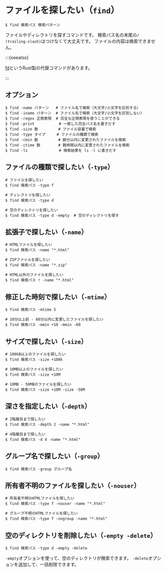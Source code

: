 # ファイルを探したい（``find``）

```console
$ find 検索パス 検索パターン
```

ファイルやディレクトリを探すコマンドです。
検索パス名の末尾の``/ (trailing-slash)``はつけなくて大丈夫です。
ファイルの内容は検索できません。

:::{seealso}

[fd](./command-fd.md)というRust製の代替コマンドがあります。

:::

## オプション

```console
$ find -name パターン   # ファイル名で検索（大文字/小文字を区別する）
$ find -iname パターン  # ファイル名で検索（大文字/小文字を区別しない）
$ find -regex 正規表現  # 完全な正規表現を使うことができる
$ find -print           # 一致した完全パス名を書きだす
$ find -size 数         # ファイル容量で検索
$ find -type タイプ     # ファイルの種類で検索
$ find -cmin 数         # 数分以内に変更されたファイルを検索
$ find -ctime 数        # 数時間以内に変更されたファイルを検索
$ find -ls              # 検索結果を ls -l に書きだす
```

## ファイルの種類で探したい（``-type``）

```console
# ファイルを探したい
$ find 検索パス -type f

# ディレクトリを探したい
$ find 検索パス -type d

# 空のディレクトリを探したい
$ find 検索パス -type d -empty  # 空のディレクトリを探す
```

## 拡張子で探したい（``-name``）

```console
# HTMLファイルを探したい
$ find 検索パス -name "*.html"

# ZIPファイルを探したい
$ find 検索パス -name "*.zip"

# HTML以外のファイルを探したい
$ find 検索パス ! -name "*.html"
```

## 修正した時刻で探したい（``-mtime``）

```console
$ find 検索パス -mtime 5

# 10分以上前 - 60分以内に変更したファイルを探したい
$ find 検索パス -mmin +10 -mmin -60
```

## サイズで探したい（``-size``）

```console
# 100kB以上のファイルを探したい
$ find 検索パス -size +100k

# 10MB以上のファイルを探したい
$ find 検索パス -size +10M

# 10MB - 50MBのファイルを探したい
$ find 検索パス -size +10M -size -50M
```

## 深さを指定したい（``-depth``）

```console
# 2階層目まで探したい
$ find 検索パス -depth 2 -name "*.html"

# 4階層目まで探したい
$ find 検索パス -d 4 -name "*.html"
```

## グループ名で探したい（``-group``）

```console
$ find 検索パス -group グループ名
```

## 所有者不明のファイルを探したい（``-nouser``）

```console
# 所有者不明のHTMLファイルを探したい
$ find 検索パス -type f -nouser -name "*.html"

# グループ不明のHTMLファイルを探したい
$ find 検索パス -type f -nogroup -name "*.html"
```

## 空のディレクトリを削除したい（``-empty -delete``）

```console
$ find 検索パス -type d -empty -delete
```

``-empty``オプションを使って、空のディレクトリが検索できます。
``-delete``オプションを追加して、一括削除できます。
